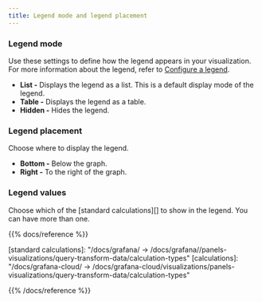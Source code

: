 ```yaml
---
title: Legend mode and legend placement
---
```


### Legend mode

Use these settings to define how the legend appears in your visualization. For more information about the legend, refer to [Configure a legend](../configure-legend/).

- **List -** Displays the legend as a list. This is a default display mode of the legend.
- **Table -** Displays the legend as a table.
- **Hidden -** Hides the legend.

### Legend placement

Choose where to display the legend.

- **Bottom -** Below the graph.
- **Right -** To the right of the graph.

### Legend values

<!-- Choose which of the [standard calculations]({{< relref "../../panels-visualizations/query-transform-data/calculation-types/" >}}) to show in the legend. You can have more than one. -->

Choose which of the [standard calculations][] to show in the legend. You can have more than one.

{{% docs/reference %}}

[standard calculations]: "/docs/grafana/ -> /docs/grafana/<GRAFANA VERSION>/panels-visualizations/query-transform-data/calculation-types"
[calculations]: "/docs/grafana-cloud/ -> /docs/grafana-cloud/visualizations/panels-visualizations/query-transform-data/calculation-types"

{{% /docs/reference %}}

